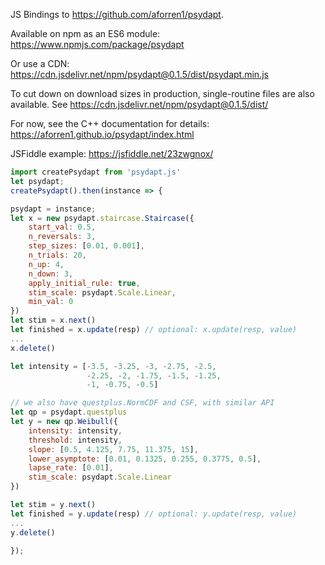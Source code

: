 JS Bindings to https://github.com/aforren1/psydapt.

Available on npm as an ES6 module: https://www.npmjs.com/package/psydapt

Or use a CDN: https://cdn.jsdelivr.net/npm/psydapt@0.1.5/dist/psydapt.min.js

To cut down on download sizes in production, single-routine files are also available. See https://cdn.jsdelivr.net/npm/psydapt@0.1.5/dist/

For now, see the C++ documentation for details: https://aforren1.github.io/psydapt/index.html

JSFiddle example: https://jsfiddle.net/23zwgnox/

```js
import createPsydapt from 'psydapt.js'
let psydapt;
createPsydapt().then(instance => {

psydapt = instance;
let x = new psydapt.staircase.Staircase({
    start_val: 0.5,
    n_reversals: 3,
    step_sizes: [0.01, 0.001],
    n_trials: 20,
    n_up: 4,
    n_down: 3,
    apply_initial_rule: true,
    stim_scale: psydapt.Scale.Linear,
    min_val: 0
})
let stim = x.next()
let finished = x.update(resp) // optional: x.update(resp, value)
...
x.delete()

let intensity = [-3.5, -3.25, -3, -2.75, -2.5,
                 -2.25, -2, -1.75, -1.5, -1.25,
                 -1, -0.75, -0.5]

// we also have questplus.NormCDF and CSF, with similar API
let qp = psydapt.questplus
let y = new qp.Weibull({
    intensity: intensity,
    threshold: intensity,
    slope: [0.5, 4.125, 7.75, 11.375, 15],
    lower_asymptote: [0.01, 0.1325, 0.255, 0.3775, 0.5],
    lapse_rate: [0.01],
    stim_scale: psydapt.Scale.Linear
})

let stim = y.next()
let finished = y.update(resp) // optional: y.update(resp, value)
...
y.delete()

});

```
